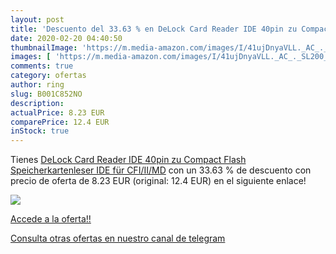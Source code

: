 ```yaml
---
layout: post
title: 'Descuento del 33.63 % en DeLock Card Reader IDE 40pin zu Compact '
date: 2020-02-20 04:40:50
thumbnailImage: 'https://m.media-amazon.com/images/I/41ujDnyaVLL._AC_._SL200_.jpg'
images: [ 'https://m.media-amazon.com/images/I/41ujDnyaVLL._AC_._SL200_.jpg' ]
comments: true
category: ofertas
author: ring
slug: B001C852NO
description:
actualPrice: 8.23 EUR
comparePrice: 12.4 EUR
inStock: true
---
```


Tienes [DeLock Card Reader IDE 40pin zu Compact Flash Speicherkartenleser IDE für CFI/II/MD](https://www.amazon.com/dp/B001C852NO/?tag=redken08-20) con un 33.63 % de descuento con precio de oferta de 8.23 EUR (original: 12.4 EUR) en el siguiente enlace!

[![](https://m.media-amazon.com/images/I/41ujDnyaVLL._AC_._SL200_.jpg)](https://www.amazon.com/dp/B001C852NO/?tag=redken08-20)

[Accede a la oferta!!](https://www.amazon.com/dp/B001C852NO/?tag=redken08-20)

[Consulta otras ofertas en nuestro canal de telegram](https://t.me/s/ofertas25)
